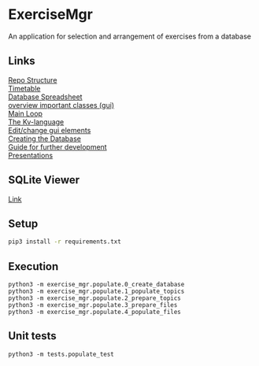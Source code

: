 # ExerciseMgr

An application for selection and arrangement of exercises from a database

## Links

[Repo Structure](presentations/Stucture.pdf)<br/>
[Timetable](presentations/ExerciseMgr_Overview.pdf)<br/>
[Database Spreadsheet](https://docs.google.com/spreadsheets/d/1Lylci601lkUr0L-GBdMdQOvSfVu1yNaE8roOhhNNHXI/edit?usp=sharing) <br/>
[overview important classes (gui)](presentations/overview_important_classes.pdf)<br/>
[Main Loop](presentations/Main_loop.pdf)<br/>
[The Kv-language](presentations/The_kv_language.pdf)<br/>
[Edit/change gui elements](presentations/Edit_and_change_gui_elements.pdf)<br/>
[Creating the Database](presentations/Create_Database.pdf)<br/>
[Guide for further development](presentations/Quickstart.pdf)<br/>
[Presentations](presentations)

## SQLite Viewer
[Link](http://inloop.github.io/sqlite-viewer/)

## Setup

```sh
pip3 install -r requirements.txt
```

## Execution

```
python3 -m exercise_mgr.populate.0_create_database
python3 -m exercise_mgr.populate.1_populate_topics
python3 -m exercise_mgr.populate.2_prepare_topics
python3 -m exercise_mgr.populate.3_prepare_files
python3 -m exercise_mgr.populate.4_populate_files
```

## Unit tests

```
python3 -m tests.populate_test
```
